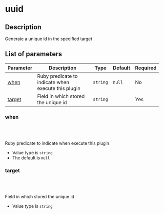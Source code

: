 # uuid <Badge type='tip' text='community' vertical='top' />

## Description

Generate a unique id in the specified target

## List of parameters

| Parameter | Description | Type | Default | Required |
|---|---|---|---|---|
| [when](#when) | Ruby predicate to indicate when execute this plugin | <code>string</code> | `null` | No |
| [target](#target) | Field in which stored the unique id | <code>string</code> |  | Yes |

### when

<br/>
<Badge type='warning' text='optional' vertical='bottom' />
<br/><br/>
Ruby predicate to indicate when execute this plugin

- Value type is <code>string</code>
- The default is `null`

### target

<br/>
<Badge type='tip' text='required' vertical='bottom' />
<br/><br/>
Field in which stored the unique id

- Value type is <code>string</code>

